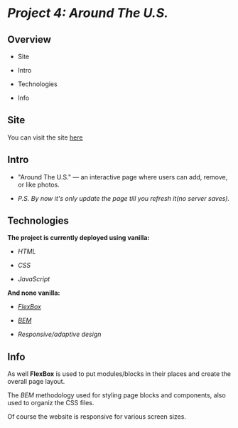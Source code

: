 
# ***Project 4: Around The U.S.***

  

## Overview

  

* Site

* Intro

* Technologies

* Info

  

##  **Site**

  

You can visit the site [here](https://arte504.github.io/web_project_4/)

  

## **Intro**

  

- "Around The U.S." — an interactive page where users can add, remove, or like photos.

-  *P.S. By now it's only update the page till you refresh it(no server saves).*

  

## **Technologies**

  

**The project is currently deployed using vanilla:**

* *HTML*

* *CSS*

* *JavaScript*

  

**And none vanilla:**

* [*FlexBox*](https://developer.mozilla.org/en-US/docs/Learn/CSS/CSS_layout/Flexbox)

* [*BEM*](http://getbem.com/naming/)

* *Responsive/adaptive design*

  

##  **Info**

  

As well **FlexBox** is used to put modules/blocks in their places and create the overall page layout.

The *BEM* methodology used for styling page blocks and components, also used to organiz the CSS files.

Of course the website is responsive for various screen sizes.